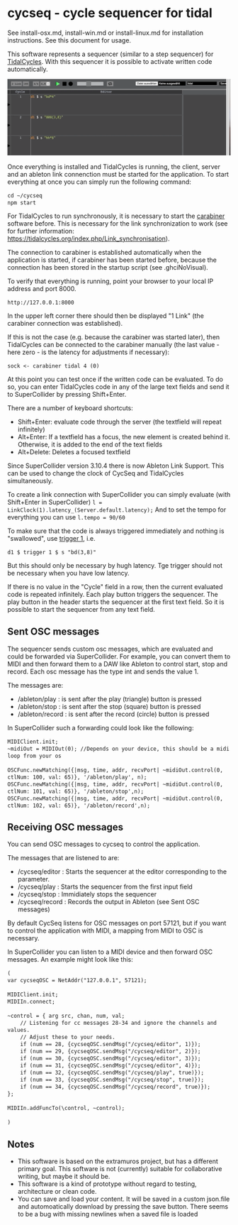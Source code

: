 # cycseq - cycle sequencer for tidal 

See install-osx.md, install-win.md or install-linux.md for installation instructions.  See this document for usage.

This software represents a sequencer (similar to a step sequencer) for [TidalCycles](http://pages.tidalcycles.org/getting_started.html). With this sequencer it is possible to activate written code automatically.

![](./assets/img/demo1.gif)

Once everything is installed and TidalCycles is running, the client, server and an ableton link connenction must be started for the application.
To start everything at once you can simply run the following command:

```
cd ~/cycseq
npm start
```

For TidalCycles to run synchronously, it is necessary to start the [carabiner](https://github.com/Deep-Symmetry/carabiner) software before.
This is necessary for the link synchronization to work (see for further information: https://tidalcycles.org/index.php/Link_synchronisation).

The connection to carabiner is established automatically when the application is started, if carabiner has been started before, because the connection has been stored in the startup script (see .ghciNoVisual).

To verify that everything is running, point your browser to your local IP address and port 8000.

```
http://127.0.0.1:8000
```

In the upper left corner there should then be displayed "1 Link" (the carabiner connection was established). 

If this is not the case (e.g. because the carabiner was started later), then TidalCycles can be connected to the carabiner manually (the last value - here zero - is the latency for adjustments if necessary):

```
sock <- carabiner tidal 4 (0) 
```

At this point you can test once if the written code can be evaluated. To do so, you can enter TidalCycles code in any of the large text fields and send it to SuperCollider by pressing Shift+Enter.

There are a number of keyboard shortcuts:
- Shift+Enter: evaluate code through the server (the textfield will repeat infinitely)
- Alt+Enter: If a textfield has a focus, the new element is created behind it. Otherwise, it is added to the end of the text fields
- Alt+Delete: Deletes a focused textfield

Since SuperCollider version 3.10.4 there is now Ableton Link Support. This can be used to change the clock of CycSeq and TidalCycles simultaneously.

To create a link connection with SuperCollider you can simply evaluate (with Shift+Enter in SuperCollider)
```l = LinkClock(1).latency_(Server.default.latency);``` 
And to set the tempo for everything you can use ```l.tempo = 90/60```

To make sure that the code is always triggered immediately and nothing is "swallowed", use [trigger 1](https://tidalcycles.org/index.php/trigger), i.e.

```
d1 $ trigger 1 $ s "bd(3,8)"
```

But this should only be necessary by hugh latency. Tge trigger should not be necessary when you have low latency.

If there is no value in the "Cycle" field in a row, then the current evaluated code is repeated infinitely.
Each play button triggers the sequencer. The play button in the header starts the sequencer at the first text field. 
So it is possible to start the sequencer from any text field.

## Sent OSC messages

The sequencer sends custom osc messages, which are evaluated and could be forwarded via SuperCollider. 
For example, you can convert them to MIDI and then forward them to a DAW like Ableton to control start, stop and record. 
Each osc message has the type int and sends the value 1.

The messages are: 

- /ableton/play : is sent after the play (triangle) button is pressed
- /ableton/stop : is sent after the stop (square) button is pressed
- /ableton/record : is sent after the record (circle) button is pressed

In SuperCollider such a forwarding could look like the following:
```
MIDIClient.init;
~midiOut = MIDIOut(0); //Depends on your device, this should be a midi loop from your os

OSCFunc.newMatching({|msg, time, addr, recvPort| ~midiOut.control(0, ctlNum: 100, val: 65)}, '/ableton/play', n);
OSCFunc.newMatching({|msg, time, addr, recvPort| ~midiOut.control(0, ctlNum: 101, val: 65)}, '/ableton/stop',n);
OSCFunc.newMatching({|msg, time, addr, recvPort| ~midiOut.control(0, ctlNum: 102, val: 65)}, '/ableton/record',n);
```

## Receiving OSC messages

You can send OSC messages to cycseq to control the application.

The messages that are listened to are:

- /cycseq/editor : Starts the sequencer at the editor corresponding to the parameter.
- /cycseq/play : Starts the sequencer from the first input field
- /cycseq/stop : Immidiately stops the sequencer
- /cycseq/record : Records the output in Ableton (see Sent OSC messages)

By default CycSeq listens for OSC messages on port 57121, but if you want to control the application with MIDI, 
a mapping from MIDI to OSC is necessary. 

In SuperCollider you can listen to a MIDI device and then forward OSC messages.
An example might look like this:
```
(
var cycseqOSC = NetAddr("127.0.0.1", 57121);

MIDIClient.init;
MIDIIn.connect;  

~control = { arg src, chan, num, val; 
    // Listening for cc messages 28-34 and ignore the channels and values. 
    // Adjust these to your needs.
    if (num == 28, {cycseqOSC.sendMsg("/cycseq/editor", 1)});
    if (num == 29, {cycseqOSC.sendMsg("/cycseq/editor", 2)});
    if (num == 30, {cycseqOSC.sendMsg("/cycseq/editor", 3)});
    if (num == 31, {cycseqOSC.sendMsg("/cycseq/editor", 4)});
    if (num == 32, {cycseqOSC.sendMsg("/cycseq/play", true)});
    if (num == 33, {cycseqOSC.sendMsg("/cycseq/stop", true)});
    if (num == 34, {cycseqOSC.sendMsg("/cycseq/record", true)});
};

MIDIIn.addFuncTo(\control, ~control);

)

```

## Notes

- This software is based on the extramuros project, but has a different primary goal. This software is not (currently) suitable for collaborative writing, but maybe it should be.
- This software is a kind of prototype without regard to testing, architecture or clean code.
- You can save and load your content. It will be saved in a custom json.file and automoatically download by pressing the save button. There seems to be a bug with missing newlines when a saved file is loaded
